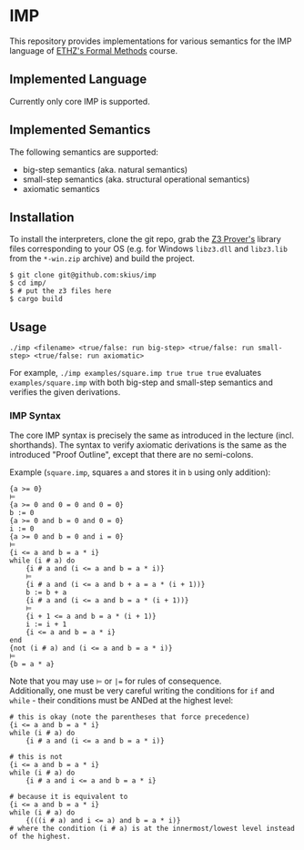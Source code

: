 # IMP
This repository provides implementations for various semantics for the IMP language of [ETHZ's Formal Methods](https://infsec.ethz.ch/education/ss2021/fmfp.html) course.

## Implemented Language

Currently only core IMP is supported.

## Implemented Semantics

The following semantics are supported:
- big-step semantics (aka. natural semantics)
- small-step semantics (aka.  structural operational semantics)
- axiomatic semantics


## Installation

To install the interpreters, clone the git repo, grab the [Z3 Prover's](https://github.com/Z3Prover/z3/releases) library
files corresponding to your OS (e.g. for Windows `libz3.dll` and `libz3.lib` from the `*-win.zip` archive)  and build
the project.

```shell
$ git clone git@github.com:skius/imp
$ cd imp/
$ # put the z3 files here
$ cargo build
```

## Usage

```
./imp <filename> <true/false: run big-step> <true/false: run small-step> <true/false: run axiomatic>
```
For example, `./imp examples/square.imp true true true` evaluates `examples/square.imp` with both big-step and
small-step semantics and verifies the given derivations.

### IMP Syntax
The core IMP syntax is precisely the same as introduced in the lecture (incl. shorthands). 
The syntax to verify axiomatic derivations is the same as the introduced "Proof Outline", except that there
are no semi-colons.

Example (`square.imp`, squares `a` and stores it in `b` using only addition):
```
{a >= 0}
⊨
{a >= 0 and 0 = 0 and 0 = 0}
b := 0
{a >= 0 and b = 0 and 0 = 0}
i := 0
{a >= 0 and b = 0 and i = 0}
⊨
{i <= a and b = a * i}
while (i # a) do
    {i # a and (i <= a and b = a * i)}
    ⊨
    {i # a and (i <= a and b + a = a * (i + 1))}
    b := b + a
    {i # a and (i <= a and b = a * (i + 1))}
    ⊨
    {i + 1 <= a and b = a * (i + 1)}
    i := i + 1
    {i <= a and b = a * i}
end
{not (i # a) and (i <= a and b = a * i)}
⊨
{b = a * a}
```

Note that you may use `⊨` or `|=` for rules of consequence.  
Additionally, one must be very careful
writing the conditions for `if` and `while` - their conditions must be ANDed at the highest level: 
```
# this is okay (note the parentheses that force precedence)
{i <= a and b = a * i}
while (i # a) do
    {i # a and (i <= a and b = a * i)}
    
# this is not
{i <= a and b = a * i}
while (i # a) do
    {i # a and i <= a and b = a * i}
    
# because it is equivalent to
{i <= a and b = a * i}
while (i # a) do
    {(((i # a) and i <= a) and b = a * i)}
# where the condition (i # a) is at the innermost/lowest level instead of the highest.
```